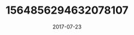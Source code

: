 ---
title: "1564856294632078107"
cover: "2017-07-23 09.17.08 1564856294632078107_46248401"
photo: "2017-07-23 09.17.08 1564856294632078107_46248401"
date: "2017-07-23"
type: "photo"
---